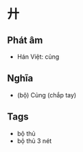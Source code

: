 # 廾

## Phát âm
* Hán Việt: củng

## Nghĩa
* (bộ) Củng (chắp tay)

## Tags
* bộ thủ
* bộ thủ 3 nét

<script>window.HANZI_FIELD='廾';</script>